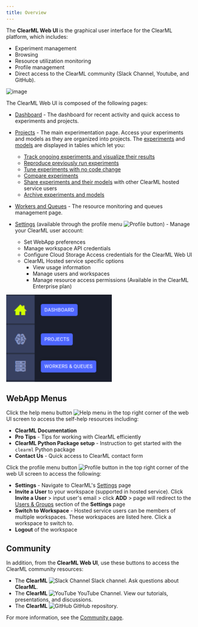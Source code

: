 ```yaml
---
title: Overview
---
```


The **ClearML Web UI** is the graphical user interface for the ClearML platform, which includes:
* Experiment management
* Browsing
* Resource utilization monitoring
* Profile management
* Direct access to the ClearML community (Slack Channel, Youtube, and GitHub).

![image](../img/webapp_screenshots.gif)


The ClearML Web UI is composed of the following pages:
* [Dashboard](webapp_home.md) - The dashboard for recent activity and quick access to experiments and projects.
* [Projects](webapp_projects_page.md) - The main experimentation page. Access your experiments and models as they are organized into projects.
  The [experiments](webapp_exp_table.md) and [models](webapp_model_table.md) are displayed in tables
  which let you:
    * [Track ongoing experiments and visualize their results](webapp_exp_track_visual.md)
    * [Reproduce previously run experiments](webapp_exp_reproducing.md)
    * [Tune experiments with no code change](webapp_exp_tuning.md)
    * [Compare experiments](webapp_exp_comparing.md)
    * [Share experiments and their models](webapp_exp_sharing.md) with other ClearML hosted service users 
    * [Archive experiments and models](webapp_archiving.md)

* [Workers and Queues](webapp_workers_queues.md) - The resource monitoring and queues management page.
  
* [Settings](webapp_profile.md) (available through the profile menu <img src="/docs/latest/icons/ico-me.svg" alt="Profile button" className="icon size-lg space-sm" />) - 
  Manage your ClearML user account:
  * Set WebApp preferences
  * Manage workspace API credentials
  * Configure Cloud Storage Access credentials for the ClearML Web UI
  * ClearML Hosted service specific options
    * View usage information
    * Manage users and workspaces
    * Manage resource access permissions (Available in the ClearML Enterprise plan)
  
![module icons](../img/webapp_module_icons.png)


## WebApp Menus 

Click the help menu button <img src="/docs/latest/icons/ico-help-outlined.svg" alt="Help menu" className="icon size-lg space-sm" />
in the top right corner of the web UI screen to access the self-help resources including: 
* **ClearML Documentation**
* **Pro Tips** - Tips for working with ClearML efficiently
* **ClearML Python Package setup** - Instruction to get started with the `clearml` Python package
* **Contact Us** - Quick access to ClearML contact form

Click the profile menu button <img src="/docs/latest/icons/ico-me.svg" alt="Profile button" className="icon size-lg space-sm" /> 
  in the top right corner of the web UI screen to access the following: 
* **Settings** - Navigate to ClearML's [Settings](webapp_profile.md) page
* **Invite a User** to your workspace (supported in hosted service). Click **Invite a User** > input user's 
email > click **ADD** > page will redirect to the [Users & Groups](webapp_profile.md#users--groups) section of 
  the **Settings** page 
* **Switch to Workspace** - Hosted service users can be members of multiple workspaces. These workspaces are listed here. 
  Click a workspace to switch to.
* **Logout** of the workspace 

## Community 

In addition, from the **ClearML Web UI**, use these buttons to access the ClearML community resources:

* The **ClearML** <img src="/docs/latest/icons/ico-slack-c.svg" alt="Slack Channel" className="icon size-md" /> Slack channel. 
  Ask questions about **ClearML**.
* The **ClearML** <img src="/docs/latest/icons/ico-youtube.svg" alt="YouTube" className="icon size-md" /> YouTube Channel. 
  View our tutorials, presentations, and discussions.
* The **ClearML** <img src="/docs/latest/icons/ico-github.svg" alt="GitHub" className="icon size-md" /> GitHub repository.


For more information, see the [Community page](../community.md).